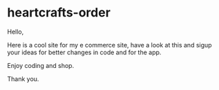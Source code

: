 # heartcrafts-order

Hello,

Here is a cool site for my e commerce site, have a look at this and sigup your ideas for better changes in code and for the app.

Enjoy coding and shop.

Thank you.
